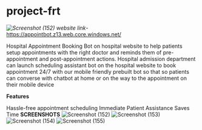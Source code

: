 # project-frt
*![Screenshot (152)](https://user-images.githubusercontent.com/91004943/156029651-7d1152e7-8cbb-4ebb-bed6-2f3ded5a4df1.png)
website link*-https://appointbot.z13.web.core.windows.net/

Hospital Appointment Booking Bot on hospital website to help patients setup appointments with the right doctor and reminds them of pre-appointment and post-appointment actions. Hospital admission department can launch scheduling assistant bot on the hospital website to book appointment 24/7 with our mobile friendly prebuilt bot so that so patients can converse with chatbot at home or on the way to the appointment on their mobile device

**Features**

Hassle-free appointment scheduling
Immediate Patient Assistance
Saves Time
**SCREENSHOTS**
![Screenshot (152)](https://user-images.githubusercontent.com/91004943/156029763-7a7822e7-7936-4f67-8fdb-9413993a7bf5.png)
![Screenshot (153)](https://user-images.githubusercontent.com/91004943/156029790-ca9a1e49-accf-4196-94e5-bcfd025df0b2.png)
![Screenshot (154)](https://user-images.githubusercontent.com/91004943/156029818-8ba5dca6-60fa-4910-8b03-6a26bc0aa11b.png)
![Screenshot (155)](https://user-images.githubusercontent.com/91004943/156029840-8d9347a8-8691-41dc-a31f-973bb627df27.png)
